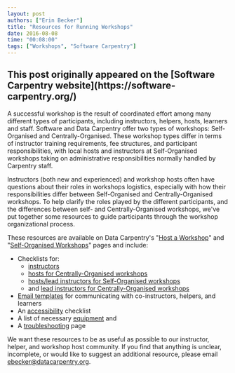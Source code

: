 ```yaml
---
layout: post
authors: ["Erin Becker"]
title: "Resources for Running Workshops"
date: 2016-08-08
time: "00:08:00"
tags: ["Workshops", "Software Carpentry"]
---
```


<h2>This post originally appeared on the [Software Carpentry website](https://software-carpentry.org/)</h2>

A successful workshop is the result of coordinated effort among many different types of participants,
including instructors, helpers, hosts, learners and staff.
Software and Data Carpentry offer two types of workshops:
Self-Organised and Centrally-Organised.
These workshop types differ in terms of instructor training requirements,
fee structures,
and participant responsibilities,
with local hosts and instructors at Self-Organised workshops taking on administrative responsibilities
normally handled by Carpentry staff.  

Instructors (both new and experienced) and workshop hosts
often have questions about their roles in workshops logistics,
especially with how their responsibilities differ
between Self-Organised and Centrally-Organised workshops.
To help clarify the roles played by the different participants,
and the differences between self- and Centrally-Organised workshops,
we've put together some resources
to guide participants through the workshop organizational process.  

These resources are available on Data Carpentry's
"[Host a Workshop]({{site.dc_url}}/workshops-host/)"
and "[Self-Organised Workshops]({{site.dc_url}}/self-organized-workshops/)" pages
and include:  

- Checklists for:  
    - [instructors]({{site.dc_url}}/instructor-checklist/)  
    - [hosts for Centrally-Organised workshops]({{site.dc_url}}/host-checklist/)
    - [hosts/lead instructors for Self-Organised workshops]({{site.dc_url}}/self-org-lead/) 
    - and [lead instructors for Centrally-Organised workshops]({{site.dc_url}}/hosted-lead/)  
- [Email templates]({{site.dc_url}}/email-templates/) for communicating with co-instructors, helpers, and learners  
- An [accessibility]({{site.dc_url}}/accessibility/) checklist  
- A list of necessary [equipment]({{site.dc_url}}/equipment-checklist/) and  
- A [troubleshooting]({{site.dc_url}}/troubleshooting/) page  

We want these resources to be as useful as possible
to our instructor, helper, and workshop host community.
If you find that anything is unclear, incomplete, or would like to suggest an additional resource,
please email [ebecker@datacarpentry.org](mailto:ebecker@datacarpentry.org).
